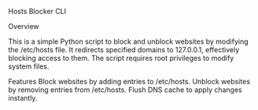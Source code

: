 Hosts Blocker CLI

Overview

This is a simple Python script to block and unblock websites by modifying the /etc/hosts file. It redirects specified domains to 127.0.0.1, effectively blocking access to them. The script requires root privileges to modify system files.

Features
    Block websites by adding entries to /etc/hosts.
    Unblock websites by removing entries from /etc/hosts.
    Flush DNS cache to apply changes instantly.
